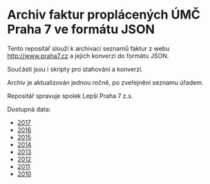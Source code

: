 # Archiv faktur proplácených ÚMČ Praha 7 ve formátu JSON

Tento repositář slouží k archivaci seznamů faktur z webu http://www.praha7.cz a jejich konverzí do formátu JSON.

Součástí jsou i skripty pro stahování a konverzi.

Archiv je aktualizován jednou ročně, po zveřejnění seznamu úřadem.

Repositář spravuje spolek Lepší Praha 7 z.s.

Dostupná data:

* [2017](data/2017.json)
* [2016](data/2016.json)
* [2015](data/2015.json)
* [2014](data/2014.json)
* [2013](data/2013.json)
* [2012](data/2012.json)
* [2011](data/2011.json)
* [2010](data/2010.json)
